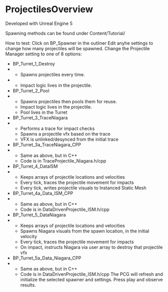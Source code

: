 # ProjectilesOverview

Developed with Unreal Engine 5

Spawning methods can be found under Content/Tutorial/

How to test:
Click on BP_Spawner in the outliner
Edit anyhe settings to change how many projectiles will be spawned.
Change the Projectile Manager setting to one of 8 options:
* BP_Turret_1_Destroy
* * Spawns projectiles every time.
* * Impact logic lives in the projectile.
* BP_Turret_2_Pool
* * Spawns projectiles then pools them for reuse.
  * Impact logic lives in the projectile.
  * Pool lives in the Turret
* BP_Turret_3_TraceNiagara
* * Performs a trace for impact checks
  * Spawns a projectile vfx based on the trace
  * VFX is unlinked/desynced from the initial trace
* BP_Turret_3a_TraceNiagara_CPP
* * Same as above, but in C++
  * Code is in TraceProjectile_Niagara.h/cpp
* BP_Turret_4_DataISM
* * Keeps arrays of projectile locations and velocities
  * Every tick, traces the projectile movement for impacts
  * Every tick, writes projectile visuals to Instanced Static Mesh
* BP_Turret_4a_Data_ISM_CPP
* * Same as above, but in C++
  * Code is in DataDrivenProjectile_ISM.h/cpp
* BP_Turret_5_DataNiagara
* * Keeps arrays of projectile locations and velocities
  * Spawns Niagara visuals from the spawn location, in the initial velocity
  * Every tick, traces the projectile movement for impacts
  * On impact, instructs Niagara via user array to destroy that projectile vfx
* BP_Turret_5a_Data_Niagara_CPP
* * Same as above, but in C++
  * Code is in DataDrivenProjectile_ISM.h/cpp
The PCG will refresh and initialize the selected spawner and settings.
Press play and observe results.
